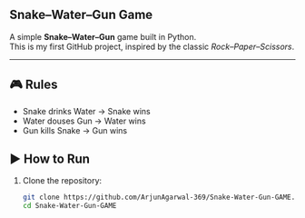 ## Snake–Water–Gun Game

A simple **Snake–Water–Gun** game built in Python.  
This is my first GitHub project, inspired by the classic *Rock–Paper–Scissors*.

---

## 🎮 Rules
- Snake drinks Water → Snake wins  
- Water douses Gun → Water wins  
- Gun kills Snake → Gun wins  

## ▶️ How to Run
1. Clone the repository:
   ```bash
   git clone https://github.com/ArjunAgarwal-369/Snake-Water-Gun-GAME.git
   cd Snake-Water-Gun-GAME


